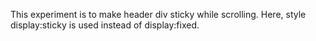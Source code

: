 

This experiment is to make header div sticky while scrolling. Here, style display:sticky is used instead of display:fixed.